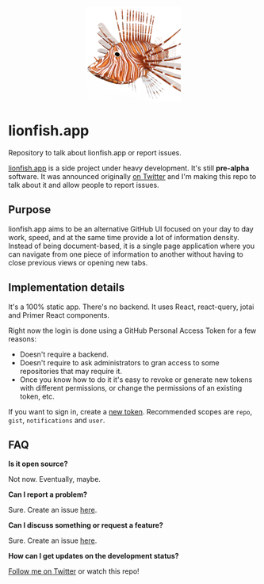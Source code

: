 <p align="center">
<img src="lionfish.png" />
</p>

# lionfish.app

Repository to talk about lionfish.app or report issues.

[lionfish.app](https://lionfish.app/) is a side project under heavy development. It's still **pre-alpha** software. It was announced originally [on Twitter](https://twitter.com/gimenete/status/1466785498253381632?s=20) and I'm making this repo to talk about it and allow people to report issues.

## Purpose

lionfish.app aims to be an alternative GitHub UI focused on your day to day work, speed, and at the same time provide a lot of information density. Instead of being document-based, it is a single page application where you can navigate from one piece of information to another without having to close previous views or opening new tabs.

## Implementation details

It's a 100% static app. There's no backend. It uses React, react-query, jotai and Primer React components.

Right now the login is done using a GitHub Personal Access Token for a few reasons:

- Doesn't require a backend.
- Doesn't require to ask administrators to gran access to some repositories that may require it.
- Once you know how to do it it's easy to revoke or generate new tokens with different permissions, or change the permissions of an existing token, etc.

If you want to sign in, create a [new token](https://github.com/settings/tokens/new). Recommended scopes are `repo`, `gist`, `notifications` and `user`.

## FAQ

**Is it open source?**

Not now. Eventually, maybe.

**Can I report a problem?**

Sure. Create an issue [here](https://github.com/gimenete/lionfish.app/issues/new).

**Can I discuss something or request a feature?**

Sure. Create an issue [here](https://github.com/gimenete/lionfish.app/issues/new).

**How can I get updates on the development status?**

[Follow me on Twitter](https://twitter.com/gimenete) or watch this repo!
